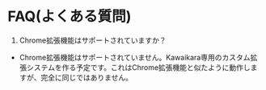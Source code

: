 # FAQ(よくある質問) 
1. Chrome拡張機能はサポートされていますか？
- Chrome拡張機能はサポートされていません。Kawaikara専用のカスタム拡張システムを作る予定です。これはChrome拡張機能と似たように動作しますが、完全に同じではありません。

